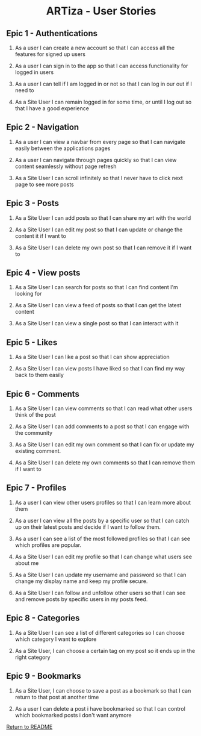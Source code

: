 <H1 align="center"> ARTiza - User Stories</H1>

## Epic 1 - Authentications

1. As a user I can create a new account so that I can access all the features for signed up users

2. As a user I can sign in to the app so that I can access functionality for logged in users

3. As a user I can tell if I am logged in or not so that I can log in our out if I need to

4. As a Site User I can remain logged in for some time, or until I log out so that I have a good experience

## Epic 2 - Navigation

1. As a user I can view a navbar from every page so that I can navigate easily between the applications pages

2. As a user I can navigate through pages quickly so that I can view content seamlessly without page refresh

3. As a Site User I can scroll infinitely so that I never have to click next page to see more posts

## Epic 3 - Posts

1. As a Site User I can add posts so that I can share my art with the world

2. As a Site User I can edit my post so that I can update or change the content it if I want to

3. As a Site User I can delete my own post so that I can remove it if I want to

## Epic 4 - View posts

1. As a Site User I can search for posts so that I can find content I'm looking for

2. As a Site User I can view a feed of posts so that I can get the latest content

3. As a Site User I can view a single post so that I can interact with it

## Epic 5 - Likes

1. As a Site User I can like a post so that I can show appreciation

2. As a Site User I can view posts I have liked so that I can find my way back to them easily

## Epic 6 - Comments

1. As a Site User I can view comments so that I can read what other users think of the post

2. As a Site User I can add comments to a post so that I can engage with the community

3. As a Site User I can edit my own comment so that I can fix or update my existing comment.

4. As a Site User I can delete my own comments so that I can remove them if I want to

## Epic 7 - Profiles

1. As a user I can view other users profiles so that I can learn more about them

2. As a user I can view all the posts by a specific user so that I can catch up on their latest posts and decide if I want to follow them.

3. As a user I can see a list of the most followed profiles so that I can see which profiles are popular.

4. As a Site User I can edit my profile so that I can change what users see about me

5. As a Site User I can update my username and password so that I can change my display name and keep my profile secure.

6. As a Site User I can follow and unfollow other users so that I can see and remove posts by specific users in my posts feed.

## Epic 8 - Categories

1. As a Site User I can see a list of different categories so I can choose which category I want to explore

2. As a Site User, I can choose a certain tag on my post so it ends up in the right category

## Epic 9 - Bookmarks

1. As a Site User, I can choose to save a post as a bookmark so that I can return to that post at another time

2. As a user I can delete a post i have bookmarked so that I can control which bookmarked posts i don't want anymore

[Return to README](https://github.com/Linnea87/artiza/blob/main/README.md)
